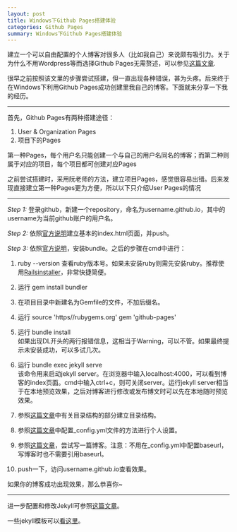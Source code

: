 ```yaml
---
layout: post
title: Windows下Github Pages搭建体验
categories: Github Pages
summary: Windows下Github Pages搭建体验
---
```


建立一个可以自由配置的个人博客对很多人（比如我自己）来说颇有吸引力。关于为什么不用Wordpress等而选择Github Pages无需赘述，可以参见[这篇文章](http://www.ruanyifeng.com/blog/2012/08/blogging_with_jekyll.html).

很早之前按照该文里的步骤尝试搭建，但一直出现各种错误，甚为头疼。后来终于在Windows下利用Github Pages成功创建里我自己的博客。下面就来分享一下我的经历。

---

首先，Github Pages有两种搭建途径：

1. User & Organization Pages   
2. 项目下的Pages

第一种Pages，每个用户名只能创建一个与自己的用户名同名的博客；而第二种则属于对应的项目，每个项目都可创建对应Pages

之前尝试搭建时，采用阮老师的方法，建立项目Pages，感觉很容易出错。后来发现直接建立第一种Pages更为方便，所以以下只介绍User Pages的情况

---

*Step 1:* 登录github，新建一个repository，命名为username.github.io，其中的username为当前github账户的用户名。

*Step 2:* 依照[官方说明](https://pages.github.com/)建立基本的index.html页面，并push。

*Step 3:* 依照[官方说明](https://help.github.com/articles/using-jekyll-with-pages/)，安装bundle。之后的步骤在cmd中进行：

1. ruby --version 查看ruby版本号。如果未安装ruby则需先安装ruby。推荐使用[Railsinstaller](http://railsinstaller.org/en)，非常快捷简便。
2. 运行
   gem install bundler
   
3. 在项目目录中新建名为Gemfile的文件，不加后缀名。
4. 运行
   source 'https//rubygems.org'
   gem 'github-pages'
    
5. 运行
   bundle install  
如果出现DL开头的两行报错信息，这相当于Warning，可以不管。如果最终提示未安装成功，可以多试几次。
6. 运行
   bundle exec jekyll serve  
   该命令用来启动jekyll server。在浏览器中输入localhost:4000，可以看到博客的index页面。cmd中输入ctrl+c，则可关闭server。运行jekyll server相当于在本地预览效果，之后对博客进行修改或发布博文时可以先在本地随时预览效果。
   
7. 参照[这篇文章](http://justcoding.iteye.com/blog/1959737)中有关目录结构的部分建立目录结构。
8. 参照[这篇文章](http://www.cnblogs.com/purediy/archive/2013/03/07/2948892.html)中配置_config.yml文件的方法进行个人设置。
9. 参照[这篇文章](http://www.ruanyifeng.com/blog/2012/08/blogging_with_jekyll.html)，尝试写一篇博客。注意：不用在_config.yml中配置baseurl，写博客时也不需要引用baseurl。
10. push一下，访问username.github.io查看效果。

如果你的博客成功出现效果，那么恭喜你~

---

进一步配置和修改Jekyll可参照[这篇文章](http://blog.javachen.com/2013/08/31/my-jekyll-config/)。

一些jekyll模板可以[看这里](http://jekyllthemes.org/)。